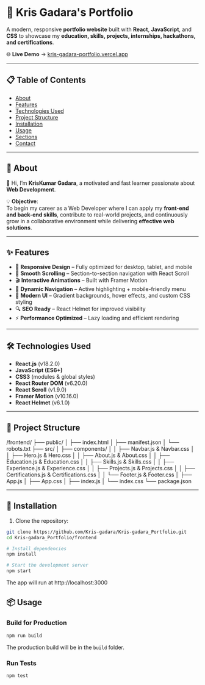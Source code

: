 # 🚀 Kris Gadara's Portfolio

A modern, responsive **portfolio website** built with **React**, **JavaScript**, and **CSS** to showcase my **education, skills, projects, internships, hackathons, and certifications**.

🌐 **Live Demo** → [kris-gadara-portfolio.vercel.app](https://kris-gadara-portfolio.vercel.app/)

---

## 📋 Table of Contents

- [About](#about)
- [Features](#features)
- [Technologies Used](#technologies-used)
- [Project Structure](#project-structure)
- [Installation](#installation)
- [Usage](#usage)
- [Sections](#sections)
- [Contact](#contact)

---

## 🎯 About

👋 Hi, I’m **KrisKumar Gadara**, a motivated and fast learner passionate about **Web Development**.

💡 **Objective**:  
To begin my career as a Web Developer where I can apply my **front-end and back-end skills**, contribute to real-world projects, and continuously grow in a collaborative environment while delivering **effective web solutions**.

---

## ✨ Features

- 🎨 **Responsive Design** – Fully optimized for desktop, tablet, and mobile
- 🔗 **Smooth Scrolling** – Section-to-section navigation with React Scroll
- 🎬 **Interactive Animations** – Built with Framer Motion
- 🧭 **Dynamic Navigation** – Active highlighting + mobile-friendly menu
- 🌈 **Modern UI** – Gradient backgrounds, hover effects, and custom CSS styling
- 🔍 **SEO Ready** – React Helmet for improved visibility
- ⚡ **Performance Optimized** – Lazy loading and efficient rendering

---

## 🛠 Technologies Used

- **React.js** (v18.2.0)
- **JavaScript (ES6+)**
- **CSS3** (modules & global styles)
- **React Router DOM** (v6.20.0)
- **React Scroll** (v1.9.0)
- **Framer Motion** (v10.16.0)
- **React Helmet** (v6.1.0)

---

## 📁 Project Structure

/frontend/
├── public/
│ ├── index.html
│ ├── manifest.json
│ └── robots.txt
├── src/
│ ├── components/
│ │ ├── Navbar.js & Navbar.css
│ │ ├── Hero.js & Hero.css
│ │ ├── About.js & About.css
│ │ ├── Education.js & Education.css
│ │ ├── Skills.js & Skills.css
│ │ ├── Experience.js & Experience.css
│ │ ├── Projects.js & Projects.css
│ │ ├── Certifications.js & Certifications.css
│ │ └── Footer.js & Footer.css
│ ├── App.js
│ ├── App.css
│ ├── index.js
│ └── index.css
└── package.json

---

## 🚀 Installation

1. Clone the repository:

```bash
git clone https://github.com/Kris-gadara/Kris-gadara_Portfolio.git
cd Kris-gadara_Portfolio/frontend

# Install dependencies
npm install

# Start the development server
npm start
```

The app will run at http://localhost:3000

## 📦 Usage

### Build for Production

```bash
npm run build
```

The production build will be in the `build` folder.

### Run Tests

```bash
npm test
```
